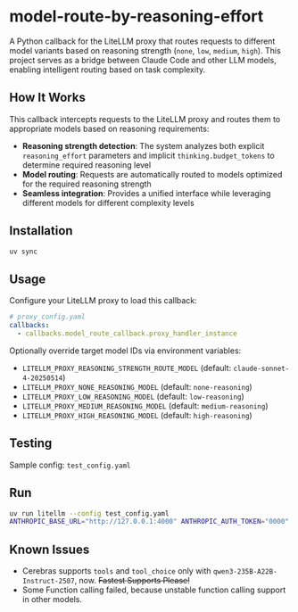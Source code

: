 # model-route-by-reasoning-effort

A Python callback for the LiteLLM proxy that routes requests to different model variants based on reasoning strength (`none`, `low`, `medium`, `high`). This project serves as a bridge between Claude Code and other LLM models, enabling intelligent routing based on task complexity.

## How It Works

This callback intercepts requests to the LiteLLM proxy and routes them to appropriate models based on reasoning requirements:

- **Reasoning strength detection**: The system analyzes both explicit `reasoning_effort` parameters and implicit `thinking.budget_tokens` to determine required reasoning level
- **Model routing**: Requests are automatically routed to models optimized for the required reasoning strength
- **Seamless integration**: Provides a unified interface while leveraging different models for different complexity levels

## Installation

```bash
uv sync
```

## Usage

Configure your LiteLLM proxy to load this callback:

```yaml
# proxy_config.yaml
callbacks:
  - callbacks.model_route_callback.proxy_handler_instance
```

Optionally override target model IDs via environment variables:

- `LITELLM_PROXY_REASONING_STRENGTH_ROUTE_MODEL` (default: `claude-sonnet-4-20250514`)
- `LITELLM_PROXY_NONE_REASONING_MODEL` (default: `none-reasoning`)
- `LITELLM_PROXY_LOW_REASONING_MODEL` (default: `low-reasoning`)
- `LITELLM_PROXY_MEDIUM_REASONING_MODEL` (default: `medium-reasoning`)
- `LITELLM_PROXY_HIGH_REASONING_MODEL` (default: `high-reasoning`)

## Testing

Sample config: `test_config.yaml`

## Run
```bash
uv run litellm --config test_config.yaml
ANTHROPIC_BASE_URL="http://127.0.0.1:4000" ANTHROPIC_AUTH_TOKEN="0000" npx @anthropic-ai/claude-code
```

## Known Issues
- Cerebras supports `tools` and `tool_choice` only with `qwen3-235B-A22B-Instruct-2507`, now. ~~Fastest Supports Please!~~
- Some Function calling failed, because unstable function calling support in other models.

